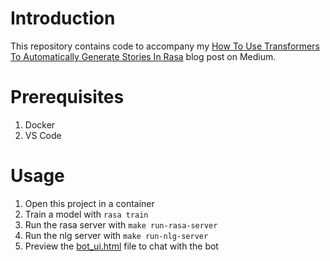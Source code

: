 # Introduction

This repository contains code to accompany my [How To Use Transformers To Automatically Generate Stories In Rasa](https://pub.towardsai.net/how-to-use-transformers-to-automatically-generate-stories-in-rasa-8feaffa8bd27) blog post on Medium.

# Prerequisites
1. Docker
2. VS Code

# Usage

1. Open this project in a container
2. Train a model with `rasa train`
3. Run the rasa server with `make run-rasa-server`
4. Run the nlg server with `make run-nlg-server`
5. Preview the [bot_ui.html](bot_ui.html) file to chat with the bot

